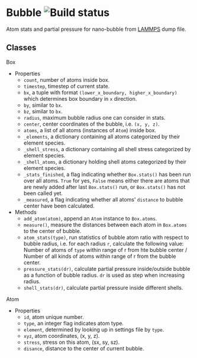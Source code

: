 # Bubble ![Build status](https://travis-ci.org/mikkkee/Bubble.svg?branch=master)

Atom stats and partial pressure for nano-bubble from
[LAMMPS](http://lammps.sandia.gov/) dump file.


## Classes

Box
  - Properties
    - `count`, number of atoms inside box.
    - `timestep`, timestep of current state.
    - `bx`, a tuple with format `(lower_x_boundary, higher_x_boundary)` which
      determines box boundary in `x` direction.
    - `by`, similar to `bx`.
    - `bz`, similar to `bx`.
    - `radius`, maximum bubble radius one can consider in stats.
    - `center`, center coordinates of the bubble, i.e. `(x, y, z)`.
    - `atoms`, a list of all atoms (instances of `Atom`) inside box.
    - `_elements`, a dictionary containing all atoms categorized by their
      element species.
    - `_shell_stress`, a dictionary containing all shell stress categorized
      by element species.
    - `_shell_atoms`, a dictionary holding shell atoms categorized by their
      element species.
    - `_stats_finished`, a flag indicating whether `Box.stats()` has been run
      over all atoms. `True` for yes, `False` means either there are atoms that
      are newly added after last `Box.stats()` run, or `Box.stats()` has not
      been called yet.
    - `_measured`, a flag indicating whether all atoms' `distance` to bubble
      center have been calculated.
  - Methods
    - `add_atom(atom)`, append an `Atom` instance to `Box.atoms`.
    - `measure()`, measure the distances between each atom in `Box.atoms` to the
      center of bubble.
    - `atom_stats(type)`, run statistics of bubble atom ratio with respect to
      bubble radius, i.e. for each radius `r`, calculate the following value:
      Number of atoms of `type` within range of r from hte bubble center /
      Number of all kinds of atoms within range of r from the bubble center.
    - `pressure_stats(dr)`, calculate partial pressure inside/outside bubble as
      a function of bubble radius. `dr` is used as step when increasing radius.
    - `shell_stats(dr)`, calculate partial pressure inside different shells.

Atom
   - Properties
     - `id`, atom unique number.
     - `type`, an integer flag indicates atom type.
     - `element`, determined by looking up in settings file by `type`.
     - `xyz`, atom coordinates, (x, y, z).
     - `stress`, stress on this atom, (sx, sy, sz).
     - `disance`, distance to the center of current bubble.
